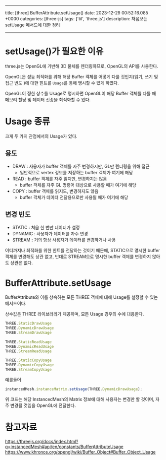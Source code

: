 

---
title: [three] BufferAttribute.setUsage()
date: 2023-12-29 00:52:16.085 +0000
categories: [three-js]
tags: ['til', 'three.js']
description: 처음보는 setUsage 메서드에 대한 정리


---

# setUsage()가 필요한 이유

three.js는 OpenGL에 기반해 3D 물체를 렌더링하므로, OpenGL의 API를 사용한다.

OpenGL은 성능 최적화를 위해 해당 Buffer 객체를 어떻게 다룰 것인지(읽기, 쓰기 및 접근 빈도 )에 대한 힌트를 `Usage`를 통해 명시할 수 있게 하였다.

OpenGL이 정한 상수를 Usage로 명시하면 OpenGL이 해당 Buffer 객체를 다룰 때 메모리 할당 및 데이터 전송을 최적화할 수 있다.

# Usage 종류

크게 두 가지 관점에서의 Usage가 있다.

## 용도

- DRAW : 사용자가 buffer 객체를 자주 변경하지만, GL만 렌더링을 위해 접근
  - 일반적으로 vertex 정보를 저장하는 buffer 객체가 여기에 해당
- READ : buffer 객체를 자주 읽지만, 변경하지는 않음
  - buffer 객체를 자주 GL 명령어 대상으로 사용할 때가 여기에 해당
- COPY : buffer 객체를 읽지도, 변경하지도 않음
  - buffer 객체가 데이터 전달용으로만 사용될 때가 여기에 해당


## 변경 빈도

- STATIC : 처음 한 번만 데이터가 설정
- DYNAMIC : 사용자가 데이터를 자주 변경
- STREAM : 거의 항상 사용자가 데이터를 변경하거나 사용

어디까지나 최적화를 위한 힌트를 전달하는 것이기 때문에, STATIC으로 명시한 buffer 객체를 변경해도 상관 없고, 반대로 STREAM으로 명시한 buffer 객체를 변경하지 않아도 상관은 없다.

# BufferAttribute.setUsage

BufferAttribute와 이를 상속하는 모든 THREE 객체에 대해 Usage를 설정할 수 있는 메서드이다.

상수값은 THREE 라이브러리가 제공하며, 모든 Usage 경우의 수에 대응한다.

```javascript
THREE.StaticDrawUsage 
THREE.DynamicDrawUsage 
THREE.StreamDrawUsage
		
THREE.StaticReadUsage 
THREE.DynamicReadUsage 
THREE.StreamReadUsage
		
THREE.StaticCopyUsage 
THREE.DynamicCopyUsage 
THREE.StreamCopyUsage
```

예를들어 

```javascript
instancedMesh.instanceMatrix.setUsage(THREE.DynamicDrawUsage);
```

위 코드는 해당 InstancedMesh의 Matrix 정보에 대해 사용자는 변경만 할 것이며, 자주 변경될 것임을 OpenGL에 전달한다.

# 참고자료

https://threejs.org/docs/index.html?q=instancedMesh#api/en/constants/BufferAttributeUsage
https://www.khronos.org/opengl/wiki/Buffer_Object#Buffer_Object_Usage

        